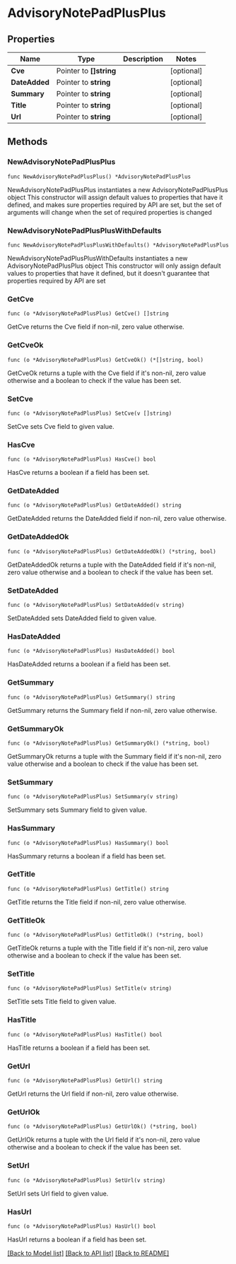 # AdvisoryNotePadPlusPlus

## Properties

Name | Type | Description | Notes
------------ | ------------- | ------------- | -------------
**Cve** | Pointer to **[]string** |  | [optional] 
**DateAdded** | Pointer to **string** |  | [optional] 
**Summary** | Pointer to **string** |  | [optional] 
**Title** | Pointer to **string** |  | [optional] 
**Url** | Pointer to **string** |  | [optional] 

## Methods

### NewAdvisoryNotePadPlusPlus

`func NewAdvisoryNotePadPlusPlus() *AdvisoryNotePadPlusPlus`

NewAdvisoryNotePadPlusPlus instantiates a new AdvisoryNotePadPlusPlus object
This constructor will assign default values to properties that have it defined,
and makes sure properties required by API are set, but the set of arguments
will change when the set of required properties is changed

### NewAdvisoryNotePadPlusPlusWithDefaults

`func NewAdvisoryNotePadPlusPlusWithDefaults() *AdvisoryNotePadPlusPlus`

NewAdvisoryNotePadPlusPlusWithDefaults instantiates a new AdvisoryNotePadPlusPlus object
This constructor will only assign default values to properties that have it defined,
but it doesn't guarantee that properties required by API are set

### GetCve

`func (o *AdvisoryNotePadPlusPlus) GetCve() []string`

GetCve returns the Cve field if non-nil, zero value otherwise.

### GetCveOk

`func (o *AdvisoryNotePadPlusPlus) GetCveOk() (*[]string, bool)`

GetCveOk returns a tuple with the Cve field if it's non-nil, zero value otherwise
and a boolean to check if the value has been set.

### SetCve

`func (o *AdvisoryNotePadPlusPlus) SetCve(v []string)`

SetCve sets Cve field to given value.

### HasCve

`func (o *AdvisoryNotePadPlusPlus) HasCve() bool`

HasCve returns a boolean if a field has been set.

### GetDateAdded

`func (o *AdvisoryNotePadPlusPlus) GetDateAdded() string`

GetDateAdded returns the DateAdded field if non-nil, zero value otherwise.

### GetDateAddedOk

`func (o *AdvisoryNotePadPlusPlus) GetDateAddedOk() (*string, bool)`

GetDateAddedOk returns a tuple with the DateAdded field if it's non-nil, zero value otherwise
and a boolean to check if the value has been set.

### SetDateAdded

`func (o *AdvisoryNotePadPlusPlus) SetDateAdded(v string)`

SetDateAdded sets DateAdded field to given value.

### HasDateAdded

`func (o *AdvisoryNotePadPlusPlus) HasDateAdded() bool`

HasDateAdded returns a boolean if a field has been set.

### GetSummary

`func (o *AdvisoryNotePadPlusPlus) GetSummary() string`

GetSummary returns the Summary field if non-nil, zero value otherwise.

### GetSummaryOk

`func (o *AdvisoryNotePadPlusPlus) GetSummaryOk() (*string, bool)`

GetSummaryOk returns a tuple with the Summary field if it's non-nil, zero value otherwise
and a boolean to check if the value has been set.

### SetSummary

`func (o *AdvisoryNotePadPlusPlus) SetSummary(v string)`

SetSummary sets Summary field to given value.

### HasSummary

`func (o *AdvisoryNotePadPlusPlus) HasSummary() bool`

HasSummary returns a boolean if a field has been set.

### GetTitle

`func (o *AdvisoryNotePadPlusPlus) GetTitle() string`

GetTitle returns the Title field if non-nil, zero value otherwise.

### GetTitleOk

`func (o *AdvisoryNotePadPlusPlus) GetTitleOk() (*string, bool)`

GetTitleOk returns a tuple with the Title field if it's non-nil, zero value otherwise
and a boolean to check if the value has been set.

### SetTitle

`func (o *AdvisoryNotePadPlusPlus) SetTitle(v string)`

SetTitle sets Title field to given value.

### HasTitle

`func (o *AdvisoryNotePadPlusPlus) HasTitle() bool`

HasTitle returns a boolean if a field has been set.

### GetUrl

`func (o *AdvisoryNotePadPlusPlus) GetUrl() string`

GetUrl returns the Url field if non-nil, zero value otherwise.

### GetUrlOk

`func (o *AdvisoryNotePadPlusPlus) GetUrlOk() (*string, bool)`

GetUrlOk returns a tuple with the Url field if it's non-nil, zero value otherwise
and a boolean to check if the value has been set.

### SetUrl

`func (o *AdvisoryNotePadPlusPlus) SetUrl(v string)`

SetUrl sets Url field to given value.

### HasUrl

`func (o *AdvisoryNotePadPlusPlus) HasUrl() bool`

HasUrl returns a boolean if a field has been set.


[[Back to Model list]](../README.md#documentation-for-models) [[Back to API list]](../README.md#documentation-for-api-endpoints) [[Back to README]](../README.md)


